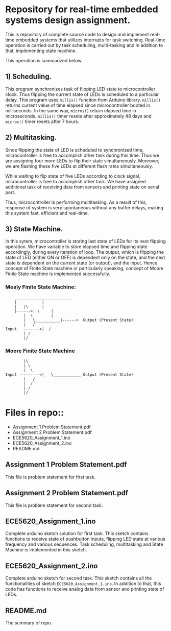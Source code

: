 # Repository for real-time embedded systems design assignment.

This is repository of complete source code to design and implement real-time embedded systems that utilizes interrupts for task switching. Real-time operation is carried out by task scheduling, multi-tasking and in addition to that, implementing state machine.

This operation is summarized below.

## 1)   Scheduling.

This program synchronizes task of flipping LED state to microcontroller clock. Thus flipping the current state of LEDs is scheduled to a particular delay. This program uses `millis()` function from Arduino library. `millis()` returns current value of time elapsed since microcontroller booted in milliseconds. In the same way, `micros()` return elapsed time in microseconds. `millis()` timer resets after approximately 48 days and `micros()` timer resets after 7 hours.

## 2)   Multitasking.

Since flipping the state of LED is scheduled to synchronized time, microcontroller is free to accomplish other task during this time. Thus we are assigning four more LEDs to flip their state simultaneously. Moreover, we are flashing these five LEDs at different flash rates simultaneously.

While waiting to flip state of five LEDs according to clock signal, microcontroller is free to accomplish other task. We have assigned additional task of receiving data from sensors and printing state on serial port.

Thus, microcontroller is performing multitasking. As a result of this, response of system is very spontaneous without any buffer delays, making this system fast, efficient and real-time.

## 3)   State Machine.

In this sytem, microcontroller is storing last state of LEDs for its next flipping operation. We have variable to store elapsed time and flipping state accordingly, during every iteration of loop. The output, which is flipping the state of LED (either ON or OFF) is dependent only on the state, and the next state is dependent on the current state (or output), and the input. Hence concept of Finite State machine or particularly speaking, concept of Moore Finite State machine is implemented successfully.

### Mealy Finite State Machine:


		_________________________
		|			|
		|	|\		|
		|------>| \		|
			|  \		|
			|   \___________|------>  Output (Present State)
			|   /
	Input	------->|  /
			| /
			|/


### Moore Finite State Machine

			|\
			| \
			|  \
	Input --------->|   \____________ Output (Present State)
			|   /
			|  /
			| /
			|/
	





# Files in repo::

- Assignment 1 Problem Statement.pdf
- Assignment 2 Problem Statement.pdf
- ECE5620_Assignment_1.ino
- ECE5620_Assignment_2.ino
- README.md

## Assignment 1 Problem Statement.pdf

This file is problem statement for first task.

## Assignment 2 Problem Statement.pdf

This file is problem statement for second task.

## ECE5620_Assignment_1.ino

Complete arduino sketch solution for first task. This sketch contains functions to receive state of pushbutton inputs, flipping LED state at various frequency and various sequences. Task scheduling, multitasking and State Machine is implemented in this sketch.

## ECE5620_Assignment_2.ino

Complete arduino sketch for second task. This sketch contains all the functionalities of sketch `ECE5620_Assignment_1.ino`. In addition to that, this code has functions to receive analog data from sensor and printing state of LEDs.

## README.md

The summary of repo.
